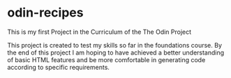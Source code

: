 # odin-recipes
This is my first Project in the Curriculum of the The Odin Project

This project is created to test my skills so far in the foundations course. By the end of this project I am hoping to have achieved a better understanding of basic HTML features and be more comfortable in generating code according to specific requirements. 